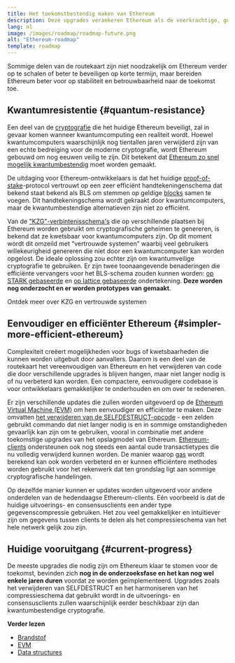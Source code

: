 ```yaml
---
title: Het toekomstbestendig maken van Ethereum
description: Deze upgrades verankeren Ethereum als de veerkrachtige, gedecentraliseerde basislaag voor de toekomst, wat deze toekomst ook mag inhouden.
lang: nl
image: /images/roadmap/roadmap-future.png
alt: "Ethereum-roadmap"
template: roadmap
---
```


Sommige delen van de routekaart zijn niet noodzakelijk om Ethereum verder op te schalen of beter te beveiligen op korte termijn, maar bereiden Ethereum beter voor op stabiliteit en betrouwbaarheid naar de toekomst toe.

## Kwantumresistentie {#quantum-resistance}

Een deel van de [cryptografie](/glossary/#cryptography) die het huidige Ethereum beveiligt, zal in gevaar komen wanneer kwantumcomputing een realiteit wordt. Hoewel kwantumcomputers waarschijnlijk nog tientallen jaren verwijderd zijn van een echte bedreiging voor de moderne cryptografie, wordt Ethereum gebouwd om nog eeuwen veilig te zijn. Dit betekent dat [Ethereum zo snel mogelijk kwantumbestendig](https://consensys.net/blog/developers/how-will-quantum-supremacy-affect-blockchain/) moet worden gemaakt.

De uitdaging voor Ethereum-ontwikkelaars is dat het huidige [proof-of-stake](/glossary/#pos)-protocol vertrouwt op een zeer efficiënt handtekeningenschema dat bekend staat bekend als BLS om stemmen op geldige [blocks](/glossary/#block) samen te voegen. Dit handtekeningschema wordt gekraakt door kwantumcomputers, maar de kwantumbestendige alternatieven zijn niet zo efficiënt.

Van de ["KZG"-verbintenisschema's](/roadmap/danksharding/#what-is-kzg) die op verschillende plaatsen bij Ethereum worden gebruikt om cryptografische geheimen te genereren, is bekend dat ze kwetsbaar voor kwantumcomputers zijn. Op dit moment wordt dit omzeild met “vertrouwde systemen” waarbij veel gebruikers willekeurigheid genereren die niet door een kwantumcomputer kan worden opgelost. De ideale oplossing zou echter zijn om kwantumveilige cryptografie te gebruiken. Er zijn twee toonaangevende benaderingen die efficiënte vervangers voor het BLS-schema zouden kunnen worden: [op STARK gebaseerde](https://hackmd.io/@vbuterin/stark_aggregation) en [op lattice gebaseerde](https://medium.com/asecuritysite-when-bob-met-alice/so-what-is-lattice-encryption-326ac66e3175) ondertekening. **Deze worden nog onderzocht en er worden prototypes van gemaakt**.

<ButtonLink variant="outline-color" href="/roadmap/danksharding#what-is-kzg"> Ontdek meer over KZG en vertrouwde systemen</ButtonLink>

## Eenvoudiger en efficiënter Ethereum {#simpler-more-efficient-ethereum}

Complexiteit creëert mogelijkheden voor bugs of kwetsbaarheden die kunnen worden uitgebuit door aanvallers. Daarom is een deel van de routekaart het vereenvoudigen van Ethereum en het verwijderen van code die door verschillende upgrades is blijven hangen, maar niet langer nodig is of nu verbeterd kan worden. Een compactere, eenvoudigere codebase is voor ontwikkelaars gemakkelijker te onderhouden en om over te redeneren.

Er zijn verschillende updates die zullen worden uitgevoerd op de [Ethereum Virtual Machine (EVM)](/developers/docs/evm) om hem eenvoudiger en efficiënter te maken. Deze omvatten [het verwijderen van de SELFDESTRUCT-opcode](https://hackmd.io/@vbuterin/selfdestruct) - een zelden gebruikt commando dat niet langer nodig is en in sommige omstandigheden gevaarlijk kan zijn om te gebruiken, vooral in combinatie met andere toekomstige upgrades van het opslagmodel van Ethereum. [Ethereum-clients](/glossary/#consensus-client) ondersteunen ook nog steeds een aantal oude transactietypes die nu volledig verwijderd kunnen worden. De manier waarop [gas](/glossary/#gas) wordt berekend kan ook worden verbeterd en er kunnen efficiëntere methodes worden gebruikt voor het rekenwerk dat ten grondslag ligt aan sommige cryptografische handelingen.

Op dezelfde manier kunnen er updates worden uitgevoerd voor andere onderdelen van de hedendaagse Ethereum-clients. Eén voorbeeld is dat de huidige uitvoerings- en consensusclients een ander type gegevenscompressie gebruiken. Het zou veel gemakkelijker en intuïtiever zijn om gegevens tussen clients te delen als het compressieschema van het hele netwerk gelijk zou zijn.

## Huidige vooruitgang {#current-progress}

De meeste upgrades die nodig zijn om Ethereum klaar te stomen voor de toekomst, bevinden zich **nog in de onderzoeksfase en het kan nog wel enkele jaren duren** voordat ze worden geïmplementeerd. Upgrades zoals het verwijderen van SELFDESTRUCT en het harmoniseren van het compressieschema dat gebruikt wordt in de uitvoerings- en consensusclients zullen waarschijnlijk eerder beschikbaar zijn dan kwantumbestendige cryptografie.

**Verder lezen**

- [Brandstof](/developers/docs/gas)
- [EVM](/developers/docs/evm)
- [Data structures](/developers/docs/data-structures-and-encoding)
